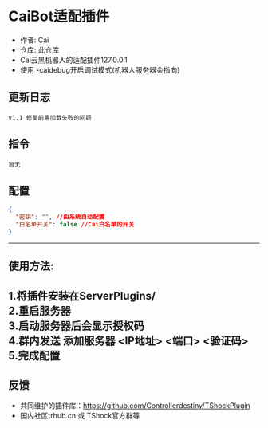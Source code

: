 # CaiBot适配插件

- 作者: Cai  
- 仓库: 此仓库
- Cai云黑机器人的适配插件127.0.0.1
- 使用 \-caidebug开启调试模式(机器人服务器会指向)

## 更新日志

```
v1.1 修复前置加载失败的问题
```

## 指令

```
暂无  
```

## 配置

```json
{
  "密钥": "", //由系统自动配置
  "白名单开关": false //Cai白名单的开关
}
```

----------
## 使用方法:

1.将插件安装在ServerPlugins/   
2.重启服务器  
3.启动服务器后会显示授权码  
4.群内发送 添加服务器 <IP地址> <端口> <验证码>  
5.完成配置
----------

## 反馈
- 共同维护的插件库：https://github.com/Controllerdestiny/TShockPlugin
- 国内社区trhub.cn 或 TShock官方群等

